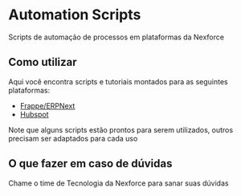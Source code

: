 # Automation Scripts

Scripts de automação de processos em plataformas da Nexforce

## Como utilizar

Aqui você encontra scripts e tutoriais montados para as seguintes plataformas:
- [Frappe/ERPNext](https://github.com/nexforce/automation-scripts/tree/main/erpnext)
- [Hubspot](https://github.com/nexforce/automation-scripts/tree/main/hubspot)

Note que alguns scripts estão prontos para serem utilizados, outros precisam ser adaptados para cada uso

## O que fazer em caso de dúvidas

Chame o time de Tecnologia da Nexforce para sanar suas dúvidas

